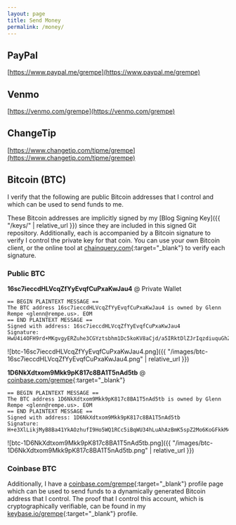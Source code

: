 ```yaml
---
layout: page
title: Send Money
permalink: /money/
---
```


## PayPal

[https://www.paypal.me/grempe](https://www.paypal.me/grempe)

## Venmo

[https://venmo.com/grempe](https://venmo.com/grempe)

## ChangeTip

[https://www.changetip.com/tipme/grempe](https://www.changetip.com/tipme/grempe)

## Bitcoin (BTC)

I verify that the following are public Bitcoin addresses that I control and
which can be used to send funds to me.

These <span class="fa fa-btc"></span> Bitcoin addresses are implicitly signed
by my [Blog Signing Key]({{ "/keys/" | relative_url }}) since they are included in this signed Git
repository. Additionally, each is accompanied by a Bitcoin signature to verify
I control the private key for that coin. You can use your own Bitcoin client,
or the online tool at [chainquery.com](https://chainquery.com/bitcoin-api/verifymessage){:target="_blank"}
to verify each signature.

### Public BTC

**16sc7ieccdHLVcqZfYyEvqfCuPxaKwJau4**
@ Private Wallet

``` text
== BEGIN PLAINTEXT MESSAGE ==
The BTC address 16sc7ieccdHLVcqZfYyEvqfCuPxaKwJau4 is owned by Glenn Rempe <glenn@rempe.us>. EOM
== END PLAINTEXT MESSAGE ==
Signed with address: 16sc7ieccdHLVcqZfYyEvqfCuPxaKwJau4
Signature: HwU4i4OFH9rd+MKgvgyERZuhe3CGYztsbhm1Dc5koKV8aCjd/a5IRktDlZJrIqzdiuquGhZHxYvz6RwBnnh/Ohc=
```

![btc-16sc7ieccdHLVcqZfYyEvqfCuPxaKwJau4.png]({{ "/images/btc-16sc7ieccdHLVcqZfYyEvqfCuPxaKwJau4.png" | relative_url }})


**1D6NkXdtxom9Mkk9pK817c8BA1T5nAd5tb**
@ [coinbase.com/grempe](https://www.coinbase.com/grempe){:target="_blank"}

``` text
== BEGIN PLAINTEXT MESSAGE ==
The BTC address 1D6NkXdtxom9Mkk9pK817c8BA1T5nAd5tb is owned by Glenn Rempe <glenn@rempe.us>. EOM
== END PLAINTEXT MESSAGE ==
Signed with address: 1D6NkXdtxom9Mkk9pK817c8BA1T5nAd5tb
Signature: H+e3XlLikjMyB8Ba41YkAOzhufI9Ho5WQ1RCc5iBqWU34hLuAhAzBmK5spZ2Mo6KoGFkkM4zwD9yMEr0QE20Nkg=
```

![btc-1D6NkXdtxom9Mkk9pK817c8BA1T5nAd5tb.png]({{ "/images/btc-1D6NkXdtxom9Mkk9pK817c8BA1T5nAd5tb.png" | relative_url }})


### Coinbase BTC

Additionally, I have a [coinbase.com/grempe](https://www.coinbase.com/grempe){:target="_blank"}
profile page which can be used to send funds to a dynamically generated Bitcoin address
that I control. The proof that I control this account, which is cryptographically
verifiable, can be found in my [keybase.io/grempe](https://keybase.io/grempe){:target="_blank"}
profile.
